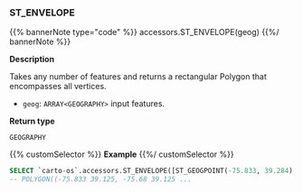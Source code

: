 ### ST_ENVELOPE

{{% bannerNote type="code" %}}
accessors.ST_ENVELOPE(geog)
{{%/ bannerNote %}}

**Description**

Takes any number of features and returns a rectangular Polygon that encompasses all vertices.

* `geog`: `ARRAY<GEOGRAPHY>` input features.

**Return type**

`GEOGRAPHY`

{{% customSelector %}}
**Example**
{{%/ customSelector %}}

``` sql
SELECT `carto-os`.accessors.ST_ENVELOPE([ST_GEOGPOINT(-75.833, 39.284), ST_GEOGPOINT(-75.6, 39.984), ST_GEOGPOINT(-75.221, 39.125)]);
-- POLYGON((-75.833 39.125, -75.68 39.125 ...
```